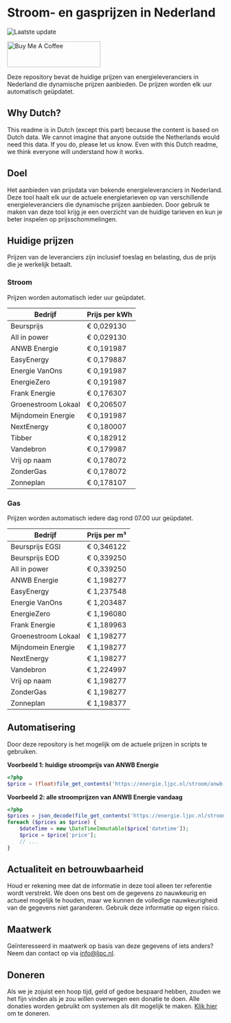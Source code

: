 # Stroom- en gasprijzen in Nederland

![Laatste update](https://img.shields.io/badge/laatste%20update-2025--05--30%2009%3A00%20CET-brightgreen)

<a href="https://www.buymeacoffee.com/Lars-" target="_blank"><img src="https://cdn.buymeacoffee.com/buttons/v2/default-orange.png" alt="Buy Me A Coffee" height="60" style="height: 60px !important;width: 217px !important;" ></a>

Deze repository bevat de huidige prijzen van energieleveranciers in Nederland die dynamische prijzen aanbieden. De prijzen worden elk uur automatisch geüpdatet.

## Why Dutch?

This readme is in Dutch (except this part) because the content is based on Dutch data. We cannot imagine that anyone outside the Netherlands would need this data. If you do, please let us know. Even with this Dutch readme, we think
everyone will understand how it works.

## Doel

Het aanbieden van prijsdata van bekende energieleveranciers in Nederland. Deze tool haalt elk uur de actuele energietarieven op van verschillende energieleveranciers die dynamische prijzen aanbieden. Door gebruik te maken van deze tool
krijg je een overzicht van de huidige tarieven en kun je beter inspelen op prijsschommelingen.

## Huidige prijzen

Prijzen van de leveranciers zijn inclusief toeslag en belasting, dus de prijs die je werkelijk betaalt.

### Stroom

Prijzen worden automatisch ieder uur geüpdatet.

 Bedrijf | Prijs per kWh 
---------|---------------
Beursprijs | € 0,029130
All in power | € 0,029130
ANWB Energie | € 0,191987
EasyEnergy | € 0,179887
Energie VanOns | € 0,191987
EnergieZero | € 0,191987
Frank Energie | € 0,176307
Groenestroom Lokaal | € 0,206507
Mijndomein Energie | € 0,191987
NextEnergy | € 0,180007
Tibber | € 0,182912
Vandebron | € 0,179987
Vrij op naam | € 0,178072
ZonderGas | € 0,178072
Zonneplan | € 0,178107


### Gas

Prijzen worden automatisch iedere dag rond 07.00 uur geüpdatet.

 Bedrijf | Prijs per m³ 
---------|--------------
Beursprijs EGSI | € 0,346122
Beursprijs EOD | € 0,339250
All in power | € 0,339250
ANWB Energie | € 1,198277
EasyEnergy | € 1,237548
Energie VanOns | € 1,203487
EnergieZero | € 1,196080
Frank Energie | € 1,189963
Groenestroom Lokaal | € 1,198277
Mijndomein Energie | € 1,198277
NextEnergy | € 1,198277
Vandebron | € 1,224997
Vrij op naam | € 1,198277
ZonderGas | € 1,198277
Zonneplan | € 1,198377


## Automatisering

Door deze repository is het mogelijk om de actuele prijzen in scripts te gebruiken.

**Voorbeeld 1: huidige stroomprijs van ANWB Energie**

```php
<?php
$price = (float)file_get_contents('https://energie.ljpc.nl/stroom/anwb-energie-nu.txt');

```

**Voorbeeld 2: alle stroomprijzen van ANWB Energie vandaag**

```php
<?php
$prices = json_decode(file_get_contents('https://energie.ljpc.nl/stroom/all-in-power-vandaag.json'),true);
foreach ($prices as $price) {
    $dateTime = new \DateTimeImmutable($price['datetime']);
    $price = $price['price'];
    // ...
}
```

## Actualiteit en betrouwbaarheid

Houd er rekening mee dat de informatie in deze tool alleen ter referentie wordt verstrekt. We doen ons best om de gegevens zo nauwkeurig en actueel mogelijk te houden, maar we kunnen de volledige nauwkeurigheid van de gegevens niet
garanderen. Gebruik deze informatie op eigen risico.

## Maatwerk

Geïnteresseerd in maatwerk op basis van deze gegevens of iets anders? Neem dan contact op
via [info@ljpc.nl](mailto:info@ljpc.nl?subject=Energie%20prijzen).

## Doneren

Als we je zojuist een hoop tijd, geld of gedoe bespaard hebben, zouden we het fijn vinden als je zou willen overwegen een
donatie te doen. Alle donaties worden gebruikt om systemen als dit mogelijk te
maken. [Klik hier](https://www.buymeacoffee.com/Lars-) om te doneren.
